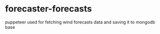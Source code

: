 # forecaster-forecasts

puppeteer used for fetching wind forecasts data and saving it to mongodb base
